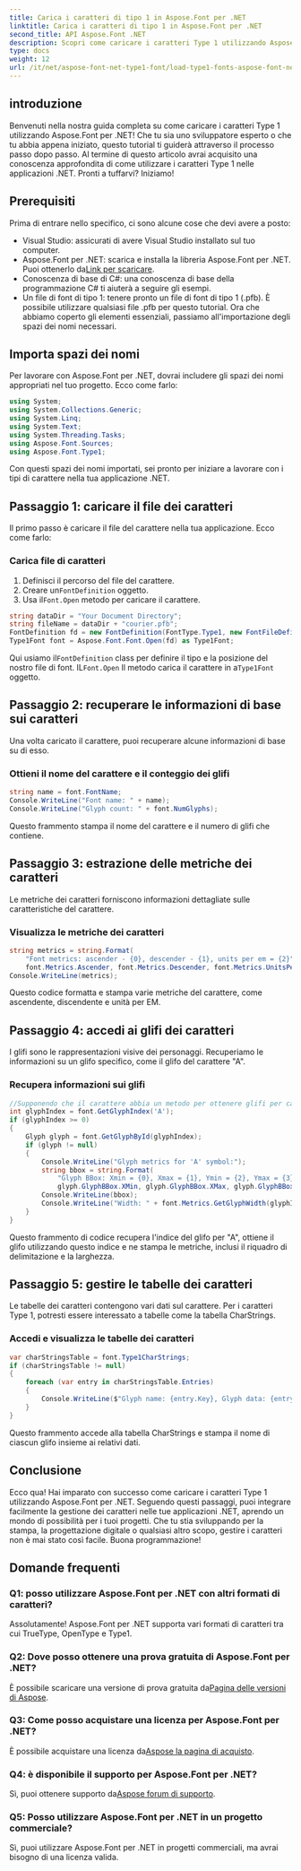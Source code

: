 ```yaml
---
title: Carica i caratteri di tipo 1 in Aspose.Font per .NET
linktitle: Carica i caratteri di tipo 1 in Aspose.Font per .NET
second_title: API Aspose.Font .NET
description: Scopri come caricare i caratteri Type 1 utilizzando Aspose.Font per .NET con la nostra guida passo passo. Perfetto per gli sviluppatori che desiderano padroneggiare la gestione dei caratteri nelle applicazioni .NET.
type: docs
weight: 12
url: /it/net/aspose-font-net-type1-font/load-type1-fonts-aspose-font-net/
---
```

## introduzione
Benvenuti nella nostra guida completa su come caricare i caratteri Type 1 utilizzando Aspose.Font per .NET! Che tu sia uno sviluppatore esperto o che tu abbia appena iniziato, questo tutorial ti guiderà attraverso il processo passo dopo passo. Al termine di questo articolo avrai acquisito una conoscenza approfondita di come utilizzare i caratteri Type 1 nelle applicazioni .NET. Pronti a tuffarvi? Iniziamo!
## Prerequisiti
Prima di entrare nello specifico, ci sono alcune cose che devi avere a posto:
- Visual Studio: assicurati di avere Visual Studio installato sul tuo computer.
-  Aspose.Font per .NET: scarica e installa la libreria Aspose.Font per .NET. Puoi ottenerlo da[Link per scaricare](https://releases.aspose.com/font/net/).
- Conoscenza di base di C#: una conoscenza di base della programmazione C# ti aiuterà a seguire gli esempi.
- Un file di font di tipo 1: tenere pronto un file di font di tipo 1 (.pfb). È possibile utilizzare qualsiasi file .pfb per questo tutorial.
Ora che abbiamo coperto gli elementi essenziali, passiamo all'importazione degli spazi dei nomi necessari.
## Importa spazi dei nomi
Per lavorare con Aspose.Font per .NET, dovrai includere gli spazi dei nomi appropriati nel tuo progetto. Ecco come farlo:
```csharp
using System;
using System.Collections.Generic;
using System.Linq;
using System.Text;
using System.Threading.Tasks;
using Aspose.Font.Sources;
using Aspose.Font.Type1;
```
Con questi spazi dei nomi importati, sei pronto per iniziare a lavorare con i tipi di carattere nella tua applicazione .NET.
## Passaggio 1: caricare il file dei caratteri
Il primo passo è caricare il file del carattere nella tua applicazione. Ecco come farlo:
### Carica file di caratteri
1. Definisci il percorso del file del carattere.
2.  Creare un`FontDefinition` oggetto.
3.  Usa il`Font.Open` metodo per caricare il carattere.
```csharp
string dataDir = "Your Document Directory";
string fileName = dataDir + "courier.pfb";
FontDefinition fd = new FontDefinition(FontType.Type1, new FontFileDefinition("pfb", new FileSystemStreamSource(fileName)));
Type1Font font = Aspose.Font.Font.Open(fd) as Type1Font;
```
 Qui usiamo il`FontDefinition` class per definire il tipo e la posizione del nostro file di font. IL`Font.Open` Il metodo carica il carattere in a`Type1Font` oggetto.
## Passaggio 2: recuperare le informazioni di base sui caratteri
Una volta caricato il carattere, puoi recuperare alcune informazioni di base su di esso.
### Ottieni il nome del carattere e il conteggio dei glifi
```csharp
string name = font.FontName;
Console.WriteLine("Font name: " + name);
Console.WriteLine("Glyph count: " + font.NumGlyphs);
```
Questo frammento stampa il nome del carattere e il numero di glifi che contiene. 
## Passaggio 3: estrazione delle metriche dei caratteri
Le metriche dei caratteri forniscono informazioni dettagliate sulle caratteristiche del carattere.
### Visualizza le metriche dei caratteri
```csharp
string metrics = string.Format(
    "Font metrics: ascender - {0}, descender - {1}, units per em = {2}",
    font.Metrics.Ascender, font.Metrics.Descender, font.Metrics.UnitsPerEM);
Console.WriteLine(metrics);
```
Questo codice formatta e stampa varie metriche del carattere, come ascendente, discendente e unità per EM.
## Passaggio 4: accedi ai glifi dei caratteri
I glifi sono le rappresentazioni visive dei personaggi. Recuperiamo le informazioni su un glifo specifico, come il glifo del carattere "A".
### Recupera informazioni sui glifi
```csharp
//Supponendo che il carattere abbia un metodo per ottenere glifi per carattere o indice
int glyphIndex = font.GetGlyphIndex('A');
if (glyphIndex >= 0)
{
    Glyph glyph = font.GetGlyphById(glyphIndex);
    if (glyph != null)
    {
        Console.WriteLine("Glyph metrics for 'A' symbol:");
        string bbox = string.Format(
            "Glyph BBox: Xmin = {0}, Xmax = {1}, Ymin = {2}, Ymax = {3}",
            glyph.GlyphBBox.XMin, glyph.GlyphBBox.XMax, glyph.GlyphBBox.YMin, glyph.GlyphBBox.YMax);
        Console.WriteLine(bbox);
        Console.WriteLine("Width: " + font.Metrics.GetGlyphWidth(glyphIndex));
    }
}
```
Questo frammento di codice recupera l'indice del glifo per "A", ottiene il glifo utilizzando questo indice e ne stampa le metriche, inclusi il riquadro di delimitazione e la larghezza.
## Passaggio 5: gestire le tabelle dei caratteri
Le tabelle dei caratteri contengono vari dati sul carattere. Per i caratteri Type 1, potresti essere interessato a tabelle come la tabella CharStrings.
### Accedi e visualizza le tabelle dei caratteri
```csharp
var charStringsTable = font.Type1CharStrings;
if (charStringsTable != null)
{
    foreach (var entry in charStringsTable.Entries)
    {
        Console.WriteLine($"Glyph name: {entry.Key}, Glyph data: {entry.Value}");
    }
}
```
Questo frammento accede alla tabella CharStrings e stampa il nome di ciascun glifo insieme ai relativi dati.
## Conclusione
Ecco qua! Hai imparato con successo come caricare i caratteri Type 1 utilizzando Aspose.Font per .NET. Seguendo questi passaggi, puoi integrare facilmente la gestione dei caratteri nelle tue applicazioni .NET, aprendo un mondo di possibilità per i tuoi progetti. Che tu stia sviluppando per la stampa, la progettazione digitale o qualsiasi altro scopo, gestire i caratteri non è mai stato così facile. Buona programmazione!
## Domande frequenti
### Q1: posso utilizzare Aspose.Font per .NET con altri formati di caratteri?
Assolutamente! Aspose.Font per .NET supporta vari formati di caratteri tra cui TrueType, OpenType e Type1.
### Q2: Dove posso ottenere una prova gratuita di Aspose.Font per .NET?
 È possibile scaricare una versione di prova gratuita da[Pagina delle versioni di Aspose](https://releases.aspose.com/).
### Q3: Come posso acquistare una licenza per Aspose.Font per .NET?
 È possibile acquistare una licenza da[Aspose la pagina di acquisto](https://purchase.aspose.com/buy).
### Q4: è disponibile il supporto per Aspose.Font per .NET?
 Sì, puoi ottenere supporto da[Aspose forum di supporto](https://forum.aspose.com/c/font/41).
### Q5: Posso utilizzare Aspose.Font per .NET in un progetto commerciale?
Sì, puoi utilizzare Aspose.Font per .NET in progetti commerciali, ma avrai bisogno di una licenza valida.